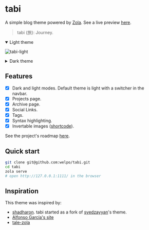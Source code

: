 # tabi

A simple blog theme powered by [Zola](getzola.org). See a live preview [here](https://welpo.ooo/tabi).

> tabi (旅): Journey.


<details open>
  <summary>Light theme</summary>

![tabi-light](https://user-images.githubusercontent.com/6399341/216767537-94c431bb-10f9-48c3-942b-e64b27d98c7d.png)
</details>

<details close>
  <summary>Dark theme</summary>

![tabi-dark](https://user-images.githubusercontent.com/6399341/216767530-cfe66699-ee6a-40b0-93ff-ce6879f5381e.png)
</details>

## Features

- [X] Dark and light modes. Default theme is light with a switcher in the navbar.
- [X] Projects page.
- [X] Archive page.
- [x] Social Links.
- [x] Tags.
- [X] Syntax highlighting.
- [X] Invertable images ([shortcode](https://www.getzola.org/documentation/content/shortcodes/)).

See the project's roadmap [here](https://github.com/users/welpo/projects/1).

## Quick start

```bash
git clone git@github.com:welpo/tabi.git
cd tabi
zola serve
# open http://127.0.0.1:1111/ in the browser
```

## Inspiration

This theme was inspired by:
- [shadharon](https://github.com/syedzayyan/shadharon). tabi started as a fork of [syedzayyan](https://github.com/syedzayyan)'s theme.
- [Alfonso García's site](https://alfoncode.com/)
- [tale-zola](https://github.com/aaranxu/tale-zola)
